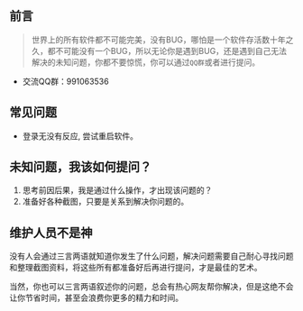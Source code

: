 ## 前言

> 世界上的所有软件都不可能完美，没有BUG，哪怕是一个软件存活数十年之久，都不可能没有一个BUG，所以无论你是遇到BUG，还是遇到自己无法解决的未知问题，你都不要惊慌，你可以通过`QQ群`或者进行提问。

- 交流QQ群：991063536

## 常见问题

- 登录无没有反应, 尝试重启软件。

## 未知问题，我该如何提问？

1. 思考前因后果，我是通过什么操作，才出现该问题的？
2. 准备好各种截图，只要是关系到解决你问题的。

## 维护人员不是神

没有人会通过三言两语就知道你发生了什么问题，解决问题需要自己耐心寻找问题和整理截图资料，将这些所有都准备好后再进行提问，才是最佳的艺术。

当然，你也可以三言两语叙述你的问题，总会有热心网友帮你解决，但是这绝不会让你节省时间，甚至会浪费你更多的精力和时间。

